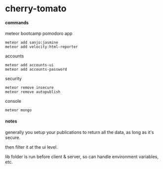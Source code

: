 cherry-tomato
=============

#### commands

meteor bootcamp pomodoro app

    meteor add sanjo:jasmine
    meteor add velocity:html-reporter

accounts

    meteor add accounts-ui
    meteor add accounts-password

security

    meteor remove insecure
    meteor remove autopublish

console

    meteor mongo

#### notes

generally you setup your publications to return all the data, as long as it's secure.

then filter it at the ui level.

lib folder is run before client & server, so can handle environment variables, etc.
